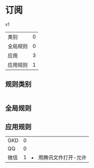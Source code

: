 # 订阅

v1

|||
| - |:-:|
|类别|0|
|全局规则|0|
|应用|3|
|应用规则|1|

## 规则类别

|||
| - |:-:|


## 全局规则



## 应用规则

||||
| - |:-:|-|
|GKD|0||
|QQ|0||
|微信|1|<li>用腾讯文件打开-允许|
